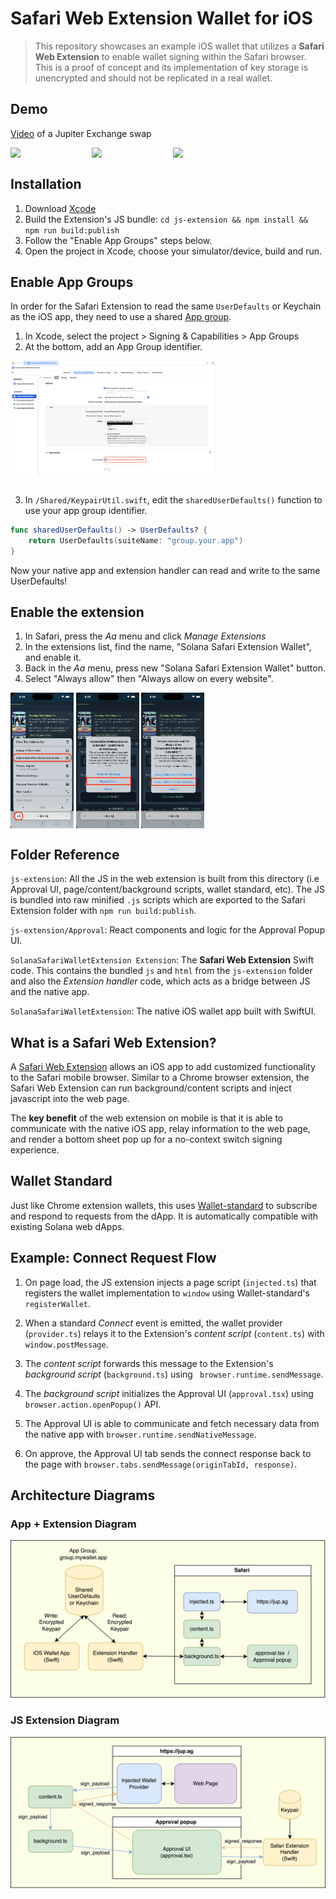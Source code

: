 # Safari Web Extension Wallet for iOS

> This repository showcases an example iOS wallet that utilizes a **Safari Web Extension** to enable wallet signing within the Safari browser.
> This is a proof of concept and its implementation of key storage is unencrypted and should not be replicated in a real wallet.

## Demo

[Video](https://github.com/Michaelsulistio/SolanaSafariWalletExtension/assets/18451967/b40ce3e3-33bb-4c60-9486-4b34f8db0076) of a Jupiter Exchange swap

<div style="display: flex;">
    <img src="assets/AppHomeScreen.png" width="25%">
    &nbsp;<img src="assets/ConnectScreenPopup.png" width="25%">
    &nbsp;<img src="assets/SignScreenPopup.png" width="25%">
</div>

## Installation

1. Download [Xcode](https://developer.apple.com/xcode/)
2. Build the Extension's JS bundle: `cd js-extension && npm install && npm run build:publish`
3. Follow the "Enable App Groups" steps below.
4. Open the project in Xcode, choose your simulator/device, build and run.

## Enable App Groups

In order for the Safari Extension to read the same `UserDefaults` or Keychain as the iOS app, they need to use a shared [App group](https://developer.apple.com/documentation/xcode/configuring-app-groups).

1. In Xcode, select the project > Signing & Capabilities > App Groups
2. At the bottom, add an App Group identifier.

<div style="display: flex;">
    <img src="assets/AppGroup1.png" width="65%">
</div>

<br />

3. In `/Shared/KeypairUtil.swift`, edit the `sharedUserDefaults()` function to use your app group identifier.

```swift
func sharedUserDefaults() -> UserDefaults? {
    return UserDefaults(suiteName: "group.your.app")
}
```

Now your native app and extension handler can read and write to the same UserDefaults!

## Enable the extension

1. In Safari, press the _Aa_ menu and click _Manage Extensions_
2. In the extensions list, find the name, "Solana Safari Extension Wallet", and enable it.
3. Back in the _Aa_ menu, press new "Solana Safari Extension Wallet" button.
4. Select "Always allow" then "Always allow on every website".

<div style="display: flex;">
    <img src="assets/Onboarding1.png" width="20%">
    &nbsp;<img src="assets/Onboarding2.png" width="20%">
    &nbsp;<img src="assets/Onboarding3.png" width="20%">
</div>

## Folder Reference

`js-extension`: All the JS in the web extension is built from this directory (i.e Approval UI, page/content/background scripts, wallet standard, etc). The JS is bundled into raw minified `.js` scripts which are exported to the Safari Extension folder with `npm run build:publish`.

`js-extension/Approval`: React components and logic for the Approval Popup UI.

`SolanaSafariWalletExtension Extension`: The **Safari Web Extension** Swift code. This contains the bundled `js` and `html` from the `js-extension` folder and also the _Extension handler_ code, which acts as a bridge between JS and the native app.

`SolanaSafariWalletExtension`: The native iOS wallet app built with SwiftUI.

## What is a Safari Web Extension?

A [Safari Web Extension](https://developer.apple.com/documentation/safariservices/safari_web_extensions) allows an iOS app to add customized functionality to
the Safari mobile browser. Similar to a Chrome browser extension, the Safari Web Extension can run background/content scripts and inject javascript into the web page.

The **key benefit** of the web extension on mobile is that it is able to communicate with the native iOS app, relay information to the web page, and render a bottom sheet pop up for
a no-context switch signing experience.

## Wallet Standard

Just like Chrome extension wallets, this uses [Wallet-standard](https://github.com/solana-labs/wallet-standard/tree/master) to subscribe and respond to requests from the dApp. It is automatically compatible with existing Solana web dApps.

## Example: Connect Request Flow

1. On page load, the JS extension injects a page script (`injected.ts`) that registers the wallet implementation to `window` using Wallet-standard's `registerWallet`.

2. When a standard _Connect_ event is emitted, the wallet provider (`provider.ts`) relays it to the Extension's _content script_ (`content.ts`) with `window.postMessage`.

3. The _content script_ forwards this message to the Extension's _background script_ (`background.ts`) using ` browser.runtime.sendMessage`.

4. The _background script_ initializes the Approval UI (`approval.tsx`) using `browser.action.openPopup()` API.

5. The Approval UI is able to communicate and fetch necessary data from the native app with `browser.runtime.sendNativeMessage`.

6. On approve, the Approval UI tab sends the connect response back to the page with `browser.tabs.sendMessage(originTabId, response)`.

## Architecture Diagrams

### App + Extension Diagram

![High Level Diagram](./assets/App+Extension.png)

### JS Extension Diagram

![JS Extension Diagram](./assets/JSExtension.png)
